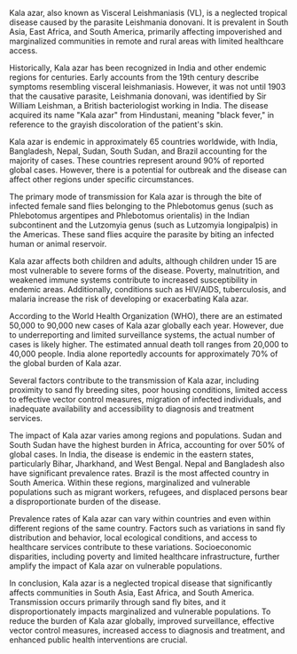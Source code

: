 Kala azar, also known as Visceral Leishmaniasis (VL), is a neglected tropical disease caused by the parasite Leishmania donovani. It is prevalent in South Asia, East Africa, and South America, primarily affecting impoverished and marginalized communities in remote and rural areas with limited healthcare access.

Historically, Kala azar has been recognized in India and other endemic regions for centuries. Early accounts from the 19th century describe symptoms resembling visceral leishmaniasis. However, it was not until 1903 that the causative parasite, Leishmania donovani, was identified by Sir William Leishman, a British bacteriologist working in India. The disease acquired its name "Kala azar" from Hindustani, meaning "black fever," in reference to the grayish discoloration of the patient's skin.

Kala azar is endemic in approximately 65 countries worldwide, with India, Bangladesh, Nepal, Sudan, South Sudan, and Brazil accounting for the majority of cases. These countries represent around 90% of reported global cases. However, there is a potential for outbreak and the disease can affect other regions under specific circumstances.

The primary mode of transmission for Kala azar is through the bite of infected female sand flies belonging to the Phlebotomus genus (such as Phlebotomus argentipes and Phlebotomus orientalis) in the Indian subcontinent and the Lutzomyia genus (such as Lutzomyia longipalpis) in the Americas. These sand flies acquire the parasite by biting an infected human or animal reservoir.

Kala azar affects both children and adults, although children under 15 are most vulnerable to severe forms of the disease. Poverty, malnutrition, and weakened immune systems contribute to increased susceptibility in endemic areas. Additionally, conditions such as HIV/AIDS, tuberculosis, and malaria increase the risk of developing or exacerbating Kala azar.

According to the World Health Organization (WHO), there are an estimated 50,000 to 90,000 new cases of Kala azar globally each year. However, due to underreporting and limited surveillance systems, the actual number of cases is likely higher. The estimated annual death toll ranges from 20,000 to 40,000 people. India alone reportedly accounts for approximately 70% of the global burden of Kala azar.

Several factors contribute to the transmission of Kala azar, including proximity to sand fly breeding sites, poor housing conditions, limited access to effective vector control measures, migration of infected individuals, and inadequate availability and accessibility to diagnosis and treatment services.

The impact of Kala azar varies among regions and populations. Sudan and South Sudan have the highest burden in Africa, accounting for over 50% of global cases. In India, the disease is endemic in the eastern states, particularly Bihar, Jharkhand, and West Bengal. Nepal and Bangladesh also have significant prevalence rates. Brazil is the most affected country in South America. Within these regions, marginalized and vulnerable populations such as migrant workers, refugees, and displaced persons bear a disproportionate burden of the disease.

Prevalence rates of Kala azar can vary within countries and even within different regions of the same country. Factors such as variations in sand fly distribution and behavior, local ecological conditions, and access to healthcare services contribute to these variations. Socioeconomic disparities, including poverty and limited healthcare infrastructure, further amplify the impact of Kala azar on vulnerable populations.

In conclusion, Kala azar is a neglected tropical disease that significantly affects communities in South Asia, East Africa, and South America. Transmission occurs primarily through sand fly bites, and it disproportionately impacts marginalized and vulnerable populations. To reduce the burden of Kala azar globally, improved surveillance, effective vector control measures, increased access to diagnosis and treatment, and enhanced public health interventions are crucial.